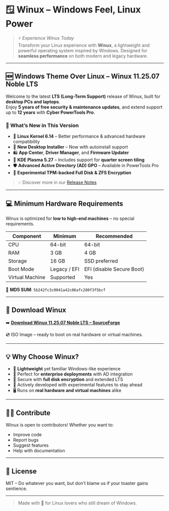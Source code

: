 # 🪟 Winux – Windows Feel, Linux Power

> ⚡ *Experience Winux Today*  
Transform your Linux experience with **Winux**, a lightweight and powerful operating system inspired by Windows. Designed for **seamless performance** on both modern and legacy hardware.

---

## 🆕 Windows Theme Over Linux – Winux 11.25.07 Noble LTS

Welcome to the latest **LTS (Long-Term Support)** release of Winux, built for **desktop PCs and laptops**.  
Enjoy **5 years of free security & maintenance updates**, and extend support up to **12 years** with **Cyber PowerTools Pro**.

### 🧩 What’s New in This Version

- 🧠 **Linux Kernel 6.14** – Better performance & advanced hardware compatibility  
- 🔧 **New Desktop Installer** – Now with autoinstall support  
- 🛍 **App Center**, **Driver Manager**, and **Firmware Updater**  
- 🎨 **KDE Plasma 5.27** – Includes support for **quarter screen tiling**  
- 🛡 **Advanced Active Directory (AD) GPO** – Available in PowerTools Pro  
- 🔐 **Experimental TPM-backed Full Disk & ZFS Encryption**

> 💡 Discover more in our [Release Notes](https://winuxos.com)

---

## 💻 Minimum Hardware Requirements

Winux is optimized for **low to high-end machines** – no special requirements.

| Component     | Minimum      | Recommended     |
|--------------|--------------|-----------------|
| CPU          | 64-bit       | 64-bit          |
| RAM          | 3 GB         | 4 GB            |
| Storage      | 16 GB        | SSD preferred   |
| Boot Mode    | Legacy / EFI | EFI (disable Secure Boot) |
| Virtual Machine | Supported | Yes             |

🧾 **MD5 SUM**: `5b242fc3c0041a42c06afc280f3f5bcf`

---

## 🚀 Download Winux

➡️ **[Download Winux 11.25.07 Noble LTS – SourceForge](https://sourceforge.net/projects/windows-linux/files/windows-linux-11.25.07-noble-lts.iso/download)**

💿 ISO Image – ready to boot on real hardware or virtual machines.

---

## 💡 Why Choose Winux?

- 🔋 **Lightweight** yet familiar Windows-like experience  
- 💼 Perfect for **enterprise deployments** with AD integration  
- 🔐 Secure with **full disk encryption** and extended LTS  
- 🧪 Actively developed with experimental features to stay ahead  
- 🖥️ Runs on **real hardware and virtual machines** alike

---

## 🧑‍💻 Contribute

Winux is open to contributors! Whether you want to:
- Improve code
- Report bugs
- Suggest features
- Help with documentation

---

## 📜 License

MIT – Do whatever you want, but don’t blame us if your toaster gains sentience.

---

> Made with 💙 for Linux lovers who still dream of Windows.
